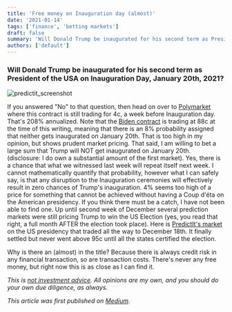 ```yaml
---
title: 'Free money on Inauguration day (almost)'
date: '2021-01-14'
tags: ['finance', 'betting markets']
draft: false
summary: 'Will Donald Trump be inaugurated for his second term as President of the USA on Inauguration Day?'
authors: ['default']
---
```


### Will Donald Trump be inaugurated for his second term as President of the USA on Inauguration Day, January 20th, 2021?

![predictit_screenshot](/static/images/2021_01_polymarket.jpg)

If you answered "No" to that question, then head on over to [Polymarket](https://polymarket.com/event/will-donald-trump-be-inaugurated-for-his-second-term-as-president-of-the-usa-on-inauguration-day-january-20th-2021) where this contract is still trading for 
4c, a week before Inauguration day. That's 208% annualized.
Note that the [Biden contract](https://polymarket.com/event/will-joe-biden-be-officially-inaugurated-as-president-in-person-outside-the-us-capitol-on-january-20th-2021) is trading at 88c at the time of this writing, meaning that there is an 8% 
probability assigned that neither gets inaugurated on January 20th. That is too high in my opinion, but shows prudent market pricing.
That said, I am willing to bet a large sum that Trump will NOT get inaugurated on January 20th. (disclosure: I do own a substantial amount of the first market).
Yes, there is a chance that what we witnessed last week will repeat itself next week. I cannot mathematically quantify that probability, however what I can safely say, is that any disruption to the Inauguration ceremonies will effectively result in zero chances of Trump's inauguration. 4% seems too high of a price for something that cannot be achieved without having a Coup d'éta on the American presidency.
If you think there must be a catch, I have not been able to find one. Up until second week of December several 
prediction markets were still pricing Trump to win the US Election (yes, you read that right, a full month AFTER the election took place). Here is [PredictIt's market](https://www.predictit.org/markets/detail/3698/Who-will-win-the-2020-US-presidential-election) on the US presidency that traded all the way to December 18th. It finally settled but never went above 95c until all the states certified the election.

Why is there an (almost) in the title? Because there is always credit risk in any financial transaction, so are transaction costs. There's never any free money, but right now this is as close as I can find it.

_This is [not investment advice](/blog/not-investment-advice). All opinions are my own, and you should do your own 
due diligence, as 
always._

_This article was first published on [Medium](https://kavehtehrani.medium.com/free-money-on-inauguration-day-almost-671cac8f1dbd)_.